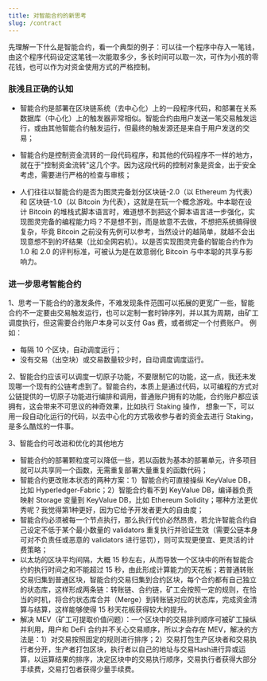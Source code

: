 ```yaml
---
title: 对智能合约的新思考
slug: /contract
---
```


先理解一下什么是智能合约，看一个典型的例子：可以往一个程序中存入一笔钱，由这个程序代码设定这笔钱一次能取多少，多长时间可以取一次，可作为小孩的零花钱，也可以作为对资金使用方式的严格控制。

### 肤浅且正确的认知
- 智能合约是部署在区块链系统（去中心化）上的一段程序代码，和部署在关系数据库（中心化）上的触发器非常相似。智能合约由用户发送一笔交易触发运行，或由其他智能合约触发运行，但最终的触发源还是来自于用户发送的交易；

- 智能合约是控制资金流转的一段代码程序，和其他的代码程序不一样的地方，就在于"控制资金流转"这几个字。因为这段代码的控制对象是资金，出于安全考虑，需要进行严格的检查与审核；

- 人们往往以智能合约是否为图灵完备划分区块链-2.0（以 Ethereum 为代表） 和 区块链-1.0（以 Bitcoin 为代表），这就是在玩一个概念游戏。中本聪在设计 Bitcoin 的堆栈式脚本语言时，难道想不到把这个脚本语言进一步强化，实现图灵完备的编程能力吗？不是想不到，而是故意不去做，不想把系统搞得很复杂，毕竟 Bitcoin 之前没有先例可以参考，当然设计的越简单，就越不会出现意想不到的坏结果（比如全网宕机）。以是否实现图灵完备的智能合约作为 1.0 和 2.0 的评判标准，可被认为是在故意弱化 Bitcoin 与中本聪的共享与影响力。

### 进一步思考智能合约
1、思考一下能合约的激发条件，不难发现条件范围可以拓展的更宽广一些，智能合约不一定要由交易触发运行，也可以定制一套时钟序列，并以其为周期，由矿工调度执行，但这需要合约账户本身可以支付 Gas 费，或者绑定一个付费账户。 例如：
- 每隔 10 个区块，自动调度运行；
- 没有交易（出空块）或交易数量较少时，自动调度调度运行。

2、智能合约应该可以调度一切原子功能，不要限制它的功能，这一点，我还未发现哪一个现有的公链考虑到了。智能合约，本质上是通过代码，以可编程的方式对公链提供的一切原子功能进行编排和调用，普通账户拥有的功能，合约账户都应该拥有，这会带来不可思议的神奇效果，比如执行 Staking 操作，
想象一下，可以用一段自动化运行的代码，以去中心化的方式吸收参与者的资金去进行 Staking，是多么酷炫的一件事。

3、智能合约可改进和优化的其他地方
- 智能合约的部署颗粒度可以降低一些，若以函数为基本的部署单元，许多项目就可以共享同一个函数，无需重复部署大量重复的函数代码；
- 智能合约更改账本状态的两种方案：1）智能合约可直接操纵 KeyValue DB，比如 Hyperledger-Fabric；2）智能合约看不到 KeyValue DB，编译器负责映射 Storage 变量到 KeyValue DB，比如 Ethereum Solidity；哪种方法更优秀呢？我觉得第1种更好，因为它给予开发者更大的自由度；
- 智能合约必须被每一个节点执行，那么执行代价必然昂贵，若允许智能合约自己设定不低于某个最小数量的 validators 重复执行并验证生效（需要公链本身可对不负责任或恶意的 validators 进行惩罚），则可实现更便宜、更灵活的计费策略；
- 以太坊的区块平均间隔，大概 15 秒左右，从而导致一个区块中的所有智能合约的执行时间之和不能超过 15 秒，由此形成计算能力的天花板；若普通转账交易归集到普通区块，智能合约交易归集到合约区块，每个合约都有自己独立的状态库，这样形成两条链：转账链、合约链，矿工会按照一定的规则，在恰当的时机，将合约状态库合并（Merge）到转账链对应的状态库，完成资金清算与结算，这样能够使得 15 秒天花板获得较大的提升。
- 解决 MEV（矿工可提取价值问题）：一个区块中的交易排列顺序可被矿工操纵并利用，用户和 DeFi 合约并不关心交易顺序，所以才会存在 MEV，解决的方法是：1）对交易按照固定的规则进行排序；2）交易打包生产区块者和交易执行者分开，生产者打包区块，执行者以自己的地址与交易Hash进行异或运算，以运算结果的排序，决定区块中的交易执行顺序，交易执行者获得大部分手续费，交易打包者获得少量手续费。


